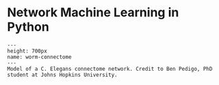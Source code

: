 # Network Machine Learning in Python

```{figure} Images/umap_pedigo_small.jpg
---
height: 700px
name: worm-connectome
---
Model of a C. Elegans connectome network. Credit to Ben Pedigo, PhD student at Johns Hopkins University.
```
